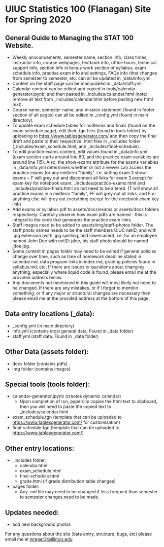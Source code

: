 # UIUC Statistics 100 (Flanagan) Site for Spring 2020

## General Guide to Managing the STAT 100 Website.
  - Weekly announcements, semester name, section info, class times, instructor info, course webpages, textbook info, office hours, technical support info, section info in bonus work section of syllabus, exam schedule info, practise exam info and settings, FAQs info (that changes from semester to semester, etc. can all be updated in _data/info.yml.
  - Content on the staff page can be manipulated in _data/staff.yml
  - Calendar content can be edited and copied in tools/calendar-generator.ipynb, and then pasted in _includes/calendar.html (note: remove all text from _includes/calendar.html before pasting new html text).
  - Course name, semester name, and mission statement (found in footer section of all pages) can all be edited in _config.yml (found in main directory).
  - To update exam schedule tables for midterms and finals (found on the exam schedule page), edit their .tgn files (found in tools folder) by uploading to https://www.tablesgenerator.com/ and then copy the final draft and paste to their respective .html files in _includes folder (_includes/exam_schedule.html, and _includes/final-schedule).
  - To edit practice exams content, edit values found in _data/info.yml (exam section starts around line 80, and the practice exam variables are around line 115). Also, the show-exams attribute for the exams variables in _data/info.yml determines whether or not a viewer can access the practice exams for any midterm "family". i.e. setting exam 3 show-exams = F will grey out and disconnect all links for exam 3 except for exam key for notebook exam. _includes/practice-exams.html and _includes/practice-finals.html do not need to be altered. (T will show all practice exams in a midterm "family", FF will grey out all links, and F or anything else will grey out everything except for the notebook exam key link)
  - Add exams or syllabus pdf to assets/docs/exams or assets/docs folders respectively. Carefully observe how exam pdfs are named - this is integral to the code that generates the practice exam links.
  - Staff images need to be added to assets/img/staff-photos folder. The staff photo names needs to be the staff members UIUC netID, and with .jpg extension (with .jpg spelling, and lowercased). i.e. for an employee named John Doe with netID: jdoe, his staff photo should be named jdoe.jpg.
  - Some content in pages folder may need to be edited if general policies change over time, such as time of homework deadline stated in calendar.md, data program links in index.md, grading policies found in syllabus.md, etc. If there are issues or questions about changing anything, especially where liquid code is found, please email me at the provided address below.
  - Any documents not mentioned in this guide will most likely not need to be changed. If there are any mistakes, or if I forgot to mention something, or if any major or structural changes are necessary then please email me at the provided address at the bottom of this page.

## Data entry locations (\_data):
  - \_config.yml (in main directory)
  - info.yml (contains most general data. Found in _data folder)
  - staff.yml (staff data. Found in _data folder)

## Other Data (assets folder):
  - docs folder (contains pdfs)
  - img folder (contains images)

## Special tools (tools folder):
  - calendar-generator.ipynb (creates dynamic calendar)
    - Upon completion of run, pyperclip copies the html text to clipboard, then you will need to paste the copied text to \_includes/calendar.html
  - exam_schedule.tgn (template that can be uploaded to https://www.tablesgenerator.com/ for customisation)
  - final-schedule.tgn (template that can be uploaded to https://www.tablesgenerator.com/)

## Other entry locations:
  - _includes folder:
    - calendar.html
    - exam_schedule.html
    - final-schedule.html
    - grade.html (if grade distribution table changes)
  - pages folder:
    - Any .md file may need to be changed if less frequent than semester to semester changes need to be made.

## Updates needed:
  - add new background photos

For any questions about the site (data entry, structure, bugs, etc) please email me at wreger2@illinois.edu

